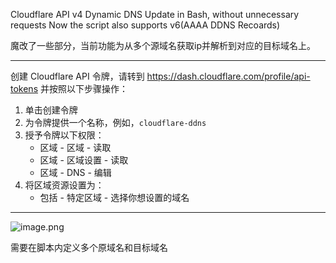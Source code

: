 Cloudflare API v4 Dynamic DNS Update in Bash, without unnecessary requests
Now the script also supports v6(AAAA DDNS Recoards)

魔改了一些部分，当前功能为从多个源域名获取ip并解析到对应的目标域名上。

----

创建 Cloudflare API 令牌，请转到 https://dash.cloudflare.com/profile/api-tokens 并按照以下步骤操作：

1. 单击创建令牌
2. 为令牌提供一个名称，例如，`cloudflare-ddns`
3. 授予令牌以下权限：
    * 区域 - 区域 - 读取
    * 区域 - 区域设置 - 读取
    * 区域 - DNS - 编辑
4. 将区域资源设置为：
    * 包括 - 特定区域 - 选择你想设置的域名

----
![image.png](https://i.loli.net/2021/11/13/OMpjhUyubrwN6Lk.png)

需要在脚本内定义多个原域名和目标域名
